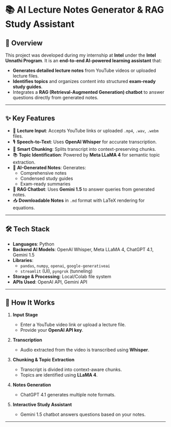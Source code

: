# 📚 AI Lecture Notes Generator & RAG Study Assistant

## 📌 Overview  
This project was developed during my internship at **Intel** under the **Intel Unnathi Program**. It is an **end-to-end AI-powered learning assistant** that:  
- **Generates detailed lecture notes** from YouTube videos or uploaded lecture files.  
- **Identifies topics** and organizes content into structured **exam-ready study guides**.  
- Integrates a **RAG (Retrieval-Augmented Generation) chatbot** to answer questions directly from generated notes.  

---

## ✨ Key Features  
- 🎥 **Lecture Input**: Accepts YouTube links or uploaded `.mp4`, `.wav`, `.webm` files.  
- 🎙️ **Speech-to-Text**: Uses **OpenAI Whisper** for accurate transcription.  
- 📝 **Smart Chunking**: Splits transcript into context-preserving chunks.  
- 📚 **Topic Identification**: Powered by **Meta LLaMA 4** for semantic topic extraction.  
- 🧠 **AI-Generated Notes**: Generates:  
  - Comprehensive notes  
  - Condensed study guides  
  - Exam-ready summaries  
- 🤖 **RAG Chatbot**: Uses **Gemini 1.5** to answer queries from generated notes.  
- 📥 **Downloadable Notes** in `.md` format with LaTeX rendering for equations.  

---

## 🛠 Tech Stack  
- **Languages**: Python  
- **Backend AI Models**: OpenAI Whisper, Meta LLaMA 4, ChatGPT 4.1, Gemini 1.5  
- **Libraries**:  
  - `pandas`, `numpy`, `openai`, `google-generativeai`  
  - `streamlit` (UI), `pyngrok` (tunneling)  
- **Storage & Processing**: Local/Colab file system  
- **APIs Used**: OpenAI API, Gemini API  

---

## 🚀 How It Works  
1. **Input Stage**  
   - Enter a YouTube video link or upload a lecture file.  
   - Provide your **OpenAI API key**.  

2. **Transcription**  
   - Audio extracted from the video is transcribed using **Whisper**.  

3. **Chunking & Topic Extraction**  
   - Transcript is divided into context-aware chunks.  
   - Topics are identified using **LLaMA 4**.  

4. **Notes Generation**  
   - ChatGPT 4.1 generates multiple note formats.  

5. **Interactive Study Assistant**  
   - Gemini 1.5 chatbot answers questions based on your notes.  

---


